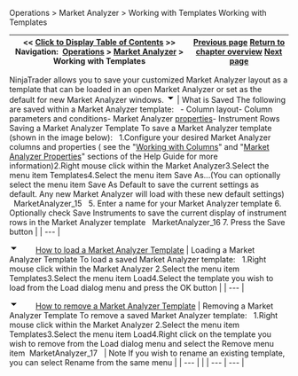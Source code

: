 ﻿
Operations \> Market Analyzer \> Working with Templates
Working with Templates

| \<\< [Click to Display Table of Contents](working_with_templates.md) \>\> **Navigation:**     [Operations](operations.md) \> [Market Analyzer](market_analyzer.md) \> Working with Templates | [Previous page](market_analyzer_properties.md) [Return to chapter overview](market_analyzer.md) [Next page](performance_tips.md) |
| --- | --- |
NinjaTrader allows you to save your customized Market Analyzer layout as a template that can be loaded in an open Market Analyzer or set as the default for new Market Analyzer windows.
![tog_minus](tog_minus.gif)
| What is Saved The following are saved within a Market Analyzer template:   - Column layout- Column parameters and conditions- Market Analyzer [properties](market_analyzer_properties.md)- Instrument Rows  Saving a Market Analyzer Template To save a Market Analyzer template (shown in the image below):   1\.Configure your desired Market Analyzer columns and properties ( see the "[Working with Columns](working_with_columns.md)" and "[Market Analyzer Properties](market_analyzer_properties.md)" sections of the Help Guide for more information)2\.Right mouse click within the Market Analyzer3\.Select the menu item Templates4\.Select the menu item Save As...(You can optionally select the menu item Save As Default to save the current settings as default. Any new Market Analyzer will load with these new default settings)   MarketAnalyzer_15   5\. Enter a name for your Market Analyzer template 6\. Optionally check Save Instruments to save the current display of instrument rows in the Market Analyzer template   MarketAnalyzer_16 7\. Press the Save button |
| --- |

![tog_minus](tog_minus.gif)        [How to load a Market Analyzer Template](javascript:HMToggle('toggle','HowToLoadAMarketAnalyzerTemplate','HowToLoadAMarketAnalyzerTemplate_ICON'))
| Loading a Market Analyzer Template To load a saved Market Analyzer template:   1\.Right mouse click within the Market Analyzer 2\.Select the menu item Templates3\.Select the menu item Load4\.Select the template you wish to load from the Load dialog menu and press the OK button |
| --- |

![tog_minus](tog_minus.gif)        [How to remove a Market Analyzer Template](javascript:HMToggle('toggle','HowToRemoveAMarketAnalyzerTemplate','HowToRemoveAMarketAnalyzerTemplate_ICON'))
| Removing a Market Analyzer Template To remove a saved Market Analyzer template:   1\.Right mouse click within the Market Analyzer 2\.Select the menu item Templates3\.Select the menu item Load4\.Right click on the template you wish to remove from the Load dialog menu and select the Remove menu item  MarketAnalyzer_17     | Note If you wish to rename an existing template, you can select Rename from the same menu | | --- | |
| --- | --- |
